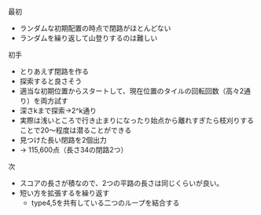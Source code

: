 最初
- ランダムな初期配置の時点で閉路がほとんどない
- ランダムを繰り返して山登りするのは難しい

初手
- とりあえず閉路を作る
- 探索すると良さそう
- 適当な初期位置からスタートして、現在位置のタイルの回転回数（高々2通り）を両方試す
- 深さkまで探索→2^k通り
- 実際は浅いところで行き止まりになったり始点から離れすぎたら枝刈りすることで20〜程度は潜ることができる
- 見つけた長い閉路を2個出力
- → 115,600点（長さ34の閉路2つ）

次
- スコアの長さが積なので、2つの平路の長さは同じくらいが良い。
- 短い方を拡張するを繰り返す
  - type4,5を共有している二つのループを結合する
  